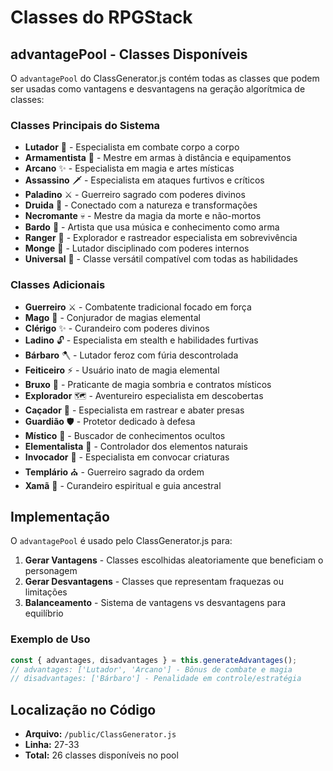 # Classes do RPGStack

## advantagePool - Classes Disponíveis

O `advantagePool` do ClassGenerator.js contém todas as classes que podem ser usadas como vantagens e desvantagens na geração algorítmica de classes:

### Classes Principais do Sistema
- **Lutador** 🥊 - Especialista em combate corpo a corpo
- **Armamentista** 🏹 - Mestre em armas à distância e equipamentos
- **Arcano** ✨ - Especialista em magia e artes místicas
- **Assassino** 🗡️ - Especialista em ataques furtivos e críticos
- **Paladino** ⚔️ - Guerreiro sagrado com poderes divinos
- **Druida** 🌿 - Conectado com a natureza e transformações
- **Necromante** 💀 - Mestre da magia da morte e não-mortos
- **Bardo** 🎵 - Artista que usa música e conhecimento como arma
- **Ranger** 🏹 - Explorador e rastreador especialista em sobrevivência
- **Monge** 🥋 - Lutador disciplinado com poderes internos
- **Universal** 🌟 - Classe versátil compatível com todas as habilidades

### Classes Adicionais
- **Guerreiro** ⚔️ - Combatente tradicional focado em força
- **Mago** 🔮 - Conjurador de magias elemental
- **Clérigo** ✨ - Curandeiro com poderes divinos
- **Ladino** 🔓 - Especialista em stealth e habilidades furtivas
- **Bárbaro** 🪓 - Lutador feroz com fúria descontrolada
- **Feiticeiro** ⚡ - Usuário inato de magia elemental
- **Bruxo** 🌙 - Praticante de magia sombria e contratos místicos
- **Explorador** 🗺️ - Aventureiro especialista em descobertas
- **Caçador** 🏹 - Especialista em rastrear e abater presas
- **Guardião** 🛡️ - Protetor dedicado à defesa
- **Místico** 🔮 - Buscador de conhecimentos ocultos
- **Elementalista** 🌊 - Controlador dos elementos naturais
- **Invocador** 👹 - Especialista em convocar criaturas
- **Templário** ⛪ - Guerreiro sagrado da ordem
- **Xamã** 🌟 - Curandeiro espiritual e guia ancestral

## Implementação

O `advantagePool` é usado pelo ClassGenerator.js para:

1. **Gerar Vantagens** - Classes escolhidas aleatoriamente que beneficiam o personagem
2. **Gerar Desvantagens** - Classes que representam fraquezas ou limitações
3. **Balanceamento** - Sistema de vantagens vs desvantagens para equilíbrio

### Exemplo de Uso
```javascript
const { advantages, disadvantages } = this.generateAdvantages();
// advantages: ['Lutador', 'Arcano'] - Bônus de combate e magia
// disadvantages: ['Bárbaro'] - Penalidade em controle/estratégia
```

## Localização no Código
- **Arquivo:** `/public/ClassGenerator.js`
- **Linha:** 27-33
- **Total:** 26 classes disponíveis no pool